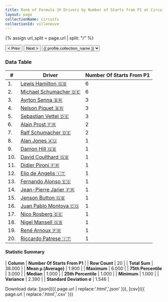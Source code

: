 ```yaml
---
title: Rank of Formula 1® Drivers by Number of Starts from P1 at Circuit Gilles Villeneuve
layout: page
collectionName: circuits
collectionId: villeneuve
---
```


{% assign url_split = page.url | split: "/" %}
<div id="collection-navigation">
<button onclick="selector.options[selector.selectedIndex-1].value && (window.location = selector.options[selector.selectedIndex-1].value);">&lt; Prev</button>
<button onclick="selector.options[selector.selectedIndex+1].value && (window.location = selector.options[selector.selectedIndex+1].value);">Next &gt;</button>
<select id="selector" onchange="this.options[this.selectedIndex].value && (window.location = this.options[this.selectedIndex].value);">
  {% for collectionId in site.data[page.collectionName].refs %}
    {% if collectionId == page.collectionId %}
      {% assign selected = "selected" %}
    {% else %}
      {% assign selected = "" %}
    {% endif %}
    {% assign profile = site.data[page.collectionName][collectionId].profile %}
    <option value="/f1/{{ page.collectionName }}/{{ collectionId }}/{{ url_split[4] }}" {{ selected }}>{{ profile.collection_name }}</option>
  {% endfor %}
</select>
</div>

<canvas id="chart" width="400" height="180"></canvas>
<script>
var data = {
    "datasets": [
        {
            "backgroundColor": [
                "#9C8E8D",
                "#9C8E8D",
                "#9C8E8D",
                "#9C8E8D",
                "#9C8E8D",
                "#9C8E8D",
                "#9C8E8D",
                "#9C8E8D",
                "#9C8E8D",
                "#9C8E8D",
                "#9C8E8D",
                "#9C8E8D",
                "#9C8E8D",
                "#9C8E8D",
                "#9C8E8D",
                "#9C8E8D",
                "#9C8E8D",
                "#9C8E8D",
                "#9C8E8D",
                "#9C8E8D"
            ],
            "borderColor": [
                "#1D181E",
                "#1D181E",
                "#1D181E",
                "#1D181E",
                "#1D181E",
                "#1D181E",
                "#1D181E",
                "#1D181E",
                "#1D181E",
                "#1D181E",
                "#1D181E",
                "#1D181E",
                "#1D181E",
                "#1D181E",
                "#1D181E",
                "#1D181E",
                "#1D181E",
                "#1D181E",
                "#1D181E",
                "#1D181E"
            ],
            "borderWidth": 1,
            "data": [
                6.0,
                6.0,
                3.0,
                3.0,
                3.0,
                2.0,
                2.0,
                1.0,
                1.0,
                1.0,
                1.0,
                1.0,
                1.0,
                1.0,
                1.0,
                1.0,
                1.0,
                1.0,
                1.0,
                1.0
            ],
            "label": "Number Of Starts From P1"
        }
    ],
    "labels": [
        "Lewis Hamilton",
        "Michael Schumacher",
        "Ayrton Senna",
        "Nelson Piquet",
        "Sebastian Vettel",
        "Alain Prost",
        "Ralf Schumacher",
        "Alan Jones",
        "Damon Hill",
        "David Coulthard",
        "Didier Pironi",
        "Elio de Angelis",
        "Fernando Alonso",
        "Jean-Pierre Jarier",
        "Jenson Button",
        "Juan Pablo Montoya",
        "Nico Rosberg",
        "Nigel Mansell",
        "René Arnoux",
        "Riccardo Patrese"
    ]
};
var options = {
  legend: {
    display: false
  },
  scales: {
    xAxes: [{
      ticks: {
        beginAtZero: true,
        maxRotation: 180,
        display: window.innerWidth > 800
      }
    }],
    yAxes: [{
      ticks: {
        beginAtZero: true
      }
    }]
  },
  onResize: function(chart, size) {
    chart.options.scales.xAxes[0].ticks.display = size.width > 800;
  }
};
var chart = new Chart("chart", {
    data: data,
    type: 'bar',
    options: options
});
</script>



### Data Table

| # | Driver | Number Of Starts From P1 |
|--|--|--|
| 1. | [Lewis Hamilton 🇬🇧](/f1/drivers/hamilton) | 6 |
| 2. | [Michael Schumacher 🇩🇪](/f1/drivers/michael_schumacher) | 6 |
| 3. | [Ayrton Senna 🇧🇷](/f1/drivers/senna) | 3 |
| 4. | [Nelson Piquet 🇧🇷](/f1/drivers/piquet) | 3 |
| 5. | [Sebastian Vettel 🇩🇪](/f1/drivers/vettel) | 3 |
| 6. | [Alain Prost 🇫🇷](/f1/drivers/prost) | 2 |
| 7. | [Ralf Schumacher 🇩🇪](/f1/drivers/ralf_schumacher) | 2 |
| 8. | [Alan Jones 🇦🇺](/f1/drivers/jones) | 1 |
| 9. | [Damon Hill 🇬🇧](/f1/drivers/damon_hill) | 1 |
| 10. | [David Coulthard 🇬🇧](/f1/drivers/coulthard) | 1 |
| 11. | [Didier Pironi 🇫🇷](/f1/drivers/pironi) | 1 |
| 12. | [Elio de Angelis 🇮🇹](/f1/drivers/angelis) | 1 |
| 13. | [Fernando Alonso 🇪🇸](/f1/drivers/alonso) | 1 |
| 14. | [Jean-Pierre Jarier 🇫🇷](/f1/drivers/jarier) | 1 |
| 15. | [Jenson Button 🇬🇧](/f1/drivers/button) | 1 |
| 16. | [Juan Pablo Montoya 🇨🇴](/f1/drivers/montoya) | 1 |
| 17. | [Nico Rosberg 🇩🇪](/f1/drivers/rosberg) | 1 |
| 18. | [Nigel Mansell 🇬🇧](/f1/drivers/mansell) | 1 |
| 19. | [René Arnoux 🇫🇷](/f1/drivers/arnoux) | 1 |
| 20. | [Riccardo Patrese 🇮🇹](/f1/drivers/patrese) | 1 |

#### Statistic Summary

| **Column** | **Number Of Starts From P1** |
| **Row Count** | 20 |
| **Total Sum** | 38.000 |
| **Mean μ (Average)** | 1.900 |
| **Maximum** | 6.000 |
| **75th Percentile** | 3.000 |
| **Median** | 1.000 |
| **25th Percentile** | 1.000 |
| **Minimum** | 1.000 |
| **Variance** | 2.390 |
| **Standard Deviation σ** | 1.546 |

Download data: [json]({{ page.url | replace:'.html','.json' }}), [csv]({{ page.url | replace:'.html','.csv' }})
